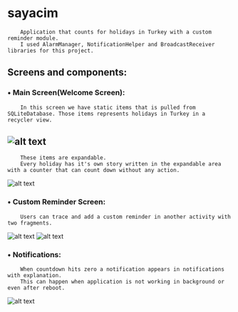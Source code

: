 # sayacim
        Application that counts for holidays in Turkey with a custom reminder module.
        I used AlarmManager, NotificationHelper and BroadcastReceiver libraries for this project.


## Screens and components:  

### •	Main Screen(Welcome Screen):
        In this screen we have static items that is pulled from SQLiteDatabase. Those items represents holidays in Turkey in a recycler view.
![alt text](https://github.com/kadirakinkorkunc/sayacim/blob/master/app/src/main/res/drawable/mainscreen.png)
-- 
        These items are expandable.
        Every holiday has it's own story written in the expandable area with a counter that can count down without any action.
 ![alt text](https://github.com/kadirakinkorkunc/sayacim/blob/master/app/src/main/res/drawable/mainscreenexpanded.png)

### • Custom Reminder Screen:
        Users can trace and add a custom reminder in another activity with two fragments.
 ![alt text](https://github.com/kadirakinkorkunc/sayacim/blob/master/app/src/main/res/drawable/reminderscreenexpanded.png)
 ![alt text](https://github.com/kadirakinkorkunc/sayacim/blob/master/app/src/main/res/drawable/reminderaddscreen.png)

### • Notifications:
        When countdown hits zero a notification appears in notifications with explanation. 
        This can happen when application is not working in background or even after reboot.
 ![alt text](https://github.com/kadirakinkorkunc/sayacim/blob/master/app/src/main/res/drawable/notificationscreen.png)

